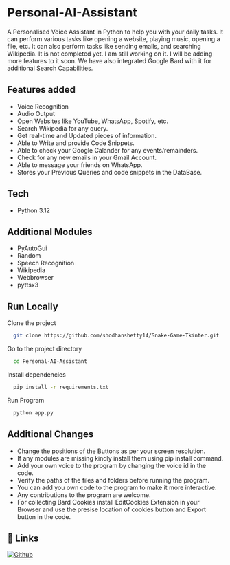 # Personal-AI-Assistant


A Personalised Voice Assistant in Python to help you with your daily tasks. It can perform various tasks like opening a website, playing music, opening a file, etc. It can also perform tasks like sending emails, and searching Wikipedia. It is not completed yet. I am still working on it. I will be adding more features to it soon. We have also integrated Google Bard with it for additional Search Capabilities. 


## Features added
- Voice Recognition
- Audio Output
- Open Websites like YouTube, WhatsApp, Spotify, etc.
- Search Wikipedia for any query.
- Get real-time and Updated pieces of information.
- Able to Write and provide Code Snippets.
- Able to check your Google Calander for any events/remainders.
- Check for any new emails in your Gmail Account.
- Able to message your friends on WhatsApp.
- Stores your Previous Queries and code snippets in the DataBase.



## Tech
- Python 3.12



## Additional Modules
  - PyAutoGui
  - Random
  - Speech Recognition
  - Wikipedia
  - Webbrowser
  - pyttsx3

## Run Locally

Clone the project

```bash
  git clone https://github.com/shodhanshetty14/Snake-Game-Tkinter.git
```

Go to the project directory

```bash
  cd Personal-AI-Assistant
```

Install dependencies

```bash
  pip install -r requirements.txt

```

Run Program

```bash
  python app.py
```

## Additional Changes

- Change the positions of the Buttons as per your screen resolution.
- If any modules are missing kindly install them using pip install command.
- Add your own voice to the program by changing the voice id in the code.
- Verify the paths of the files and folders before running the program.
- You can add you own code to the program to make it more interactive.
- Any contributions to the program are welcome.
- For collecting Bard Cookies install EditCookies Extension in your Browser and use the presise location of cookies button and Export button in the code.





## 🔗 Links
[![Github](https://img.shields.io/badge/Shodhan-1DA1F2?style=for-the-badge&logo=github&logoColor=white)](https://github.com/shodhanshetty14)